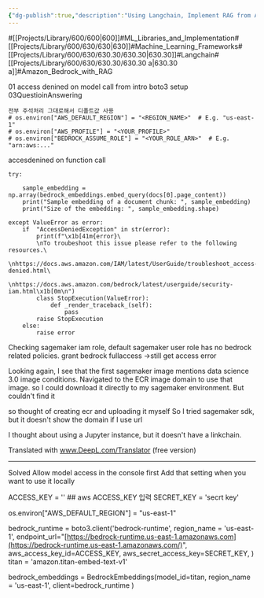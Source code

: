 ```yaml
---
{"dg-publish":true,"description":"Using Langchain, Implement RAG from AWS Bedrock","permalink":"/projects/library/600/630/630-30/630-30-a/","dgPassFrontmatter":true,"noteIcon":"0","created":"2024-01-30T20:06:19.788+09:00","updated":"2024-04-10T23:47:07.023+09:00"}
---
```


#[[Projects/Library/600/600\|600]]#ML_Libraries_and_Implementation#[[Projects/Library/600/630/630\|630]]#Machine_Learning_Frameworks#[[Projects/Library/600/630/630.30/630.30\|630.30]]#Langchain#[[Projects/Library/600/630/630.30/630.30 a\|630.30 a]]#Amazon_Bedrock_with_RAG








01 access denined on model call from intro boto3 setup
03QuestioinAnswering
```
전부 주석처리 그대로해서 디폴트값 사용
# os.environ["AWS_DEFAULT_REGION"] = "<REGION_NAME>"  # E.g. "us-east-1"
# os.environ["AWS_PROFILE"] = "<YOUR_PROFILE>"
# os.environ["BEDROCK_ASSUME_ROLE"] = "<YOUR_ROLE_ARN>"  # E.g. "arn:aws:..."
```
accesdenined on function call
```
try:
    
    sample_embedding = np.array(bedrock_embeddings.embed_query(docs[0].page_content))
    print("Sample embedding of a document chunk: ", sample_embedding)
    print("Size of the embedding: ", sample_embedding.shape)

except ValueError as error:
    if  "AccessDeniedException" in str(error):
        print(f"\x1b[41m{error}\
        \nTo troubeshoot this issue please refer to the following resources.\
         \nhttps://docs.aws.amazon.com/IAM/latest/UserGuide/troubleshoot_access-denied.html\
         \nhttps://docs.aws.amazon.com/bedrock/latest/userguide/security-iam.html\x1b[0m\n")      
        class StopExecution(ValueError):
            def _render_traceback_(self):
                pass
        raise StopExecution        
    else:
        raise error
```

Checking sagemaker iam role, default sagemaker user role has no bedrock related policies.
grant bedrock fullaccess
->still get access error



Looking again, I see that the first sagemaker image mentions data science 3.0 image conditions.
Navigated to the ECR image domain to use that image. so I could download it directly to my sagemaker environment.
But couldn't find it

so thought of creating ecr and uploading it myself
So I tried sagemaker sdk, but it doesn't show the domain if I use url

I thought about using a Jupyter instance, but it doesn't have a linkchain.

Translated with www.DeepL.com/Translator (free version)

---


Solved
Allow model access in the console first
Add that setting when you want to use it locally


ACCESS_KEY = '' ## aws ACCESS_KEY 입력
SECRET_KEY = 'secrt key' 

os.environ["AWS_DEFAULT_REGION"] = "us-east-1" 

bedrock_runtime = boto3.client('bedrock-runtime', 
                               region_name = 'us-east-1', 
                               endpoint_url="[https://bedrock-runtime.us-east-1.amazonaws.com](https://bedrock-runtime.us-east-1.amazonaws.com/)",  
                               aws_access_key_id=ACCESS_KEY,
                               aws_secret_access_key=SECRET_KEY,
                               )
titan = 'amazon.titan-embed-text-v1'

bedrock_embeddings = BedrockEmbeddings(model_id=titan,
                                     region_name = 'us-east-1', 
                                     client=bedrock_runtime
                                     )